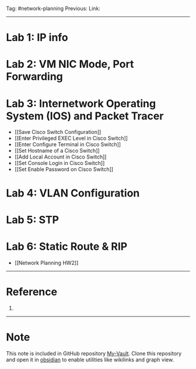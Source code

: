 Tag: #network-planning 
Previous: 
Link: 

---

# Lab 1: IP info

# Lab 2: VM NIC Mode, Port Forwarding

# Lab 3: Internetwork Operating System (IOS) and Packet Tracer

- [[Save Cisco Switch Configuration]]
- [[Enter Privileged EXEC Level in Cisco Switch]]
- [[Enter Configure Terminal in Cisco Switch]]
- [[Set Hostname of a Cisco Switch]]
- [[Add Local Account in Cisco Switch]]
- [[Set Console Login in Cisco Switch]]
- [[Set Enable Password on Cisco Switch]]

# Lab 4: VLAN Configuration

# Lab 5: STP

# Lab 6: Static Route & RIP

- [[Network Planning HW2]]

---

# Reference

1. 

---

# Note

This note is included in GitHub repository [My-Vault](https://github.com/LittleD3092/My-Vault.git). Clone this repository and open it in [obsidian](https://obsidian.md/) to enable utilities like wikilinks and graph view.